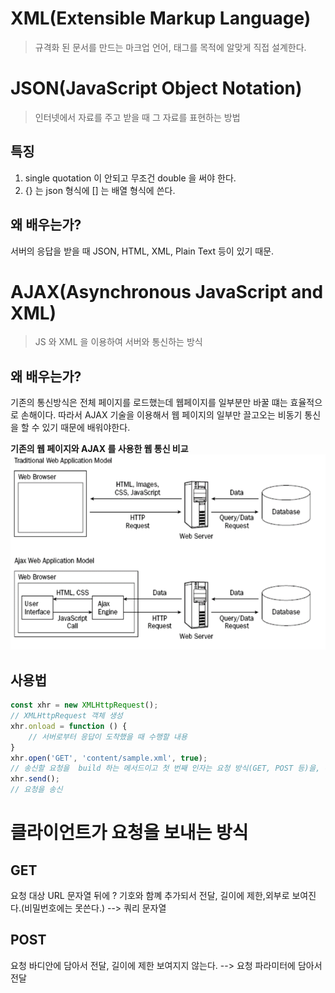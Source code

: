 # XML(Extensible Markup Language)

> 규격화 된 문서를 만드는 마크업 언어, 태그를 목적에 알맞게 직접 설계한다.

# JSON(JavaScript Object Notation)

> 인터넷에서 자료를 주고 받을 때 그 자료를 표현하는 방법

## 특징

1. single quotation 이 안되고 무조건 double 을 써야 한다.
2. {} 는 json 형식에 [] 는 배열 형식에 쓴다.

## 왜 배우는가?

서버의 응답을 받을 때 JSON, HTML, XML, Plain Text 등이 있기 때문.

# AJAX(Asynchronous JavaScript and XML)

> JS 와 XML 을 이용하여 서버와 통신하는 방식

## 왜 배우는가?

기존의 통신방식은 전체 페이지를 로드했는데 웹페이지를 일부분만 바꿀 떄는 효율적으로 손해이다. 따라서 AJAX 기술을 이용해서 웹 페이지의 일부만 끌고오는 비동기 통신을 할 수 있기 때문에 배워야한다.

__기존의 웹 페이지와 AJAX 를 사용한 웹 통신 비교__<br>
![img.png](img.png)

## 사용법

```js
const xhr = new XMLHttpRequest();
// XMLHttpRequest 객체 생성
xhr.onload = function () {
    // 서버로부터 응답이 도착했을 때 수행할 내용
}
xhr.open('GET', 'content/sample.xml', true);
// 송신할 요청을  build 하는 메서드이고 첫 번째 인자는 요청 방식(GET, POST 등)을, 두 번째 인자는 요청 URL을, 세 번째 인자는 요청 방식이 비동기적인지 동기적인지를 나타내는 값(true/false)을 전달합니다. 
xhr.send();
// 요청을 송신
```

# 클라이언트가 요청을 보내는 방식

## GET

요청 대상 URL 문자열 뒤에 ? 기호와 함꼐 추가되서 전달, 길이에 제한,외부로 보여진다.(비밀번호에는 못쓴다.) --> 쿼리 문자열

## POST

요청 바디안에 담아서 전달, 길이에 제한 보여지지 않는다. --> 요청 파라미터에 담아서 전달


